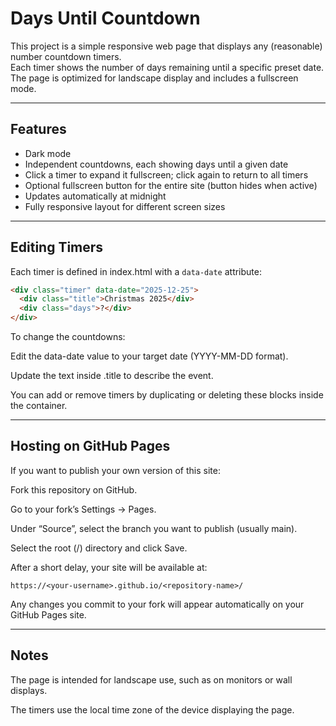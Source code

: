 # Days Until Countdown

This project is a simple responsive web page that displays any (reasonable) number countdown timers.  
Each timer shows the number of days remaining until a specific preset date.  
The page is optimized for landscape display and includes a fullscreen mode.

---

## Features

- Dark mode
- Independent countdowns, each showing days until a given date
- Click a timer to expand it fullscreen; click again to return to all timers
- Optional fullscreen button for the entire site (button hides when active)
- Updates automatically at midnight
- Fully responsive layout for different screen sizes

---

## Editing Timers

Each timer is defined in index.html with a `data-date` attribute:

```html
<div class="timer" data-date="2025-12-25">
  <div class="title">Christmas 2025</div>
  <div class="days">?</div>
</div>
```

To change the countdowns:

Edit the data-date value to your target date (YYYY-MM-DD format).

Update the text inside .title to describe the event.

You can add or remove timers by duplicating or deleting these blocks inside the container.

---

## Hosting on GitHub Pages

If you want to publish your own version of this site:

Fork this repository on GitHub.

Go to your fork’s Settings → Pages.

Under “Source”, select the branch you want to publish (usually main).

Select the root (/) directory and click Save.

After a short delay, your site will be available at:

`https://<your-username>.github.io/<repository-name>/`

Any changes you commit to your fork will appear automatically on your GitHub Pages site.

---

## Notes

The page is intended for landscape use, such as on monitors or wall displays.

The timers use the local time zone of the device displaying the page.
